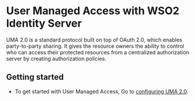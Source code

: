 # User Managed Access with WSO2 Identity Server

UMA 2.0 is a standard protocol built on top of OAuth 2.0, which enables party-to-party sharing. It gives the resource owners the ability to control who can access their protected resources from a centralized authorization server by creating authorization policies.

## Getting started

* To get started with User Managed Access, Go to [configuring UMA 2.0](config.md).  
